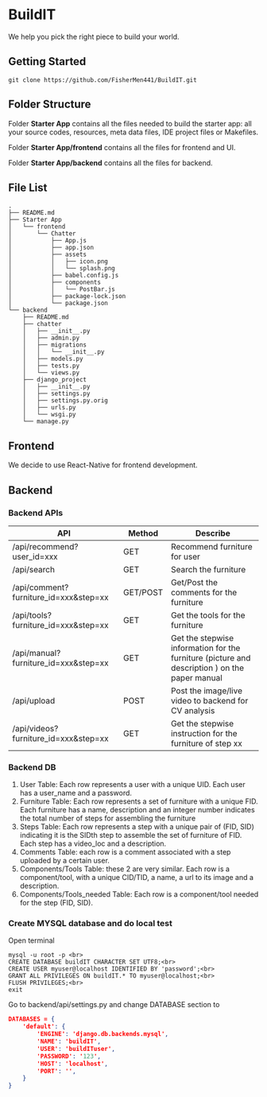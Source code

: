 # BuildIT
We help you pick the right piece to build your world.

## Getting Started

```
git clone https://github.com/FisherMen441/BuildIT.git
```

## Folder Structure

Folder **Starter App** contains all the files needed to build the starter app: all your source codes, resources, meta data files, IDE project files or Makefiles. 

Folder **Starter App/frontend** contains all the files for frontend and UI.

Folder **Starter App/backend** contains all the files for backend.


## File List

    .
    ├── README.md
    ├── Starter App
    │   └── frontend
    │       └── Chatter
    │           ├── App.js
    │           ├── app.json
    │           ├── assets
    │           │   ├── icon.png
    │           │   └── splash.png
    │           ├── babel.config.js
    │           ├── components
    │           │   └── PostBar.js
    │           ├── package-lock.json
    │           └── package.json
    └── backend
        ├── README.md
        ├── chatter
        │   ├── __init__.py
        │   ├── admin.py
        │   ├── migrations
        │   │   └── __init__.py
        │   ├── models.py
        │   ├── tests.py
        │   └── views.py
        ├── django_project
        │   ├── __init__.py
        │   ├── settings.py
        │   ├── settings.py.orig
        │   ├── urls.py
        │   └── wsgi.py
        └── manage.py

## Frontend

We decide to use React-Native for frontend development.

## Backend

### Backend APIs

| API                                   | Method   | Describe                                                     |
| ------------------------------------- | -------- | ------------------------------------------------------------ |
| /api/recommend?user_id=xxx            | GET      | Recommend furniture for user                                 |
| /api/search                           | GET      | Search the furniture                                         |
| /api/comment?furniture_id=xxx&step=xx | GET/POST | Get/Post the comments for the furniture                      |
| /api/tools?furniture_id=xxx&step=xx   | GET      | Get the tools for the furniture                              |
| /api/manual?furniture_id=xxx&step=xx  | GET      | Get the stepwise information for the furniture (picture and description ) on the paper manual |
| /api/upload                           | POST     | Post the image/live video to backend for CV analysis         |
| /api/videos?furniture_id=xxx&step=xx  | GET      | Get the stepwise instruction for the furniture of step xx    |

### Backend DB
1. User Table: Each row represents a user with a unique UID. Each user has a user_name and a password.
2. Furniture Table: Each row represents a set of furniture with a unique FID. Each furniture has a name, description and an integer number indicates the total number of steps for assembling the furniture
3. Steps Table: Each row represents a step with a unique pair of (FID, SID) indicating it is the SIDth step to assemble the set of furniture of FID. Each step has a video_loc and a description.
4. Comments Table: each row is a comment associated with a step uploaded by a certain user.
5. Components/Tools Table: these 2 are very similar. Each row is a component/tool, with a unique CID/TID, a name, a url to its image and a description.
6. Components/Tools_needed Table: Each row is a component/tool needed for the step (FID, SID).

### Create MYSQL database and do local test
Open terminal <br>
```
mysql -u root -p <br>
CREATE DATABASE buildIT CHARACTER SET UTF8;<br>
CREATE USER myuser@localhost IDENTIFIED BY 'password';<br>
GRANT ALL PRIVILEGES ON buildIT.* TO myuser@localhost;<br>
FLUSH PRIVILEGES;<br>
exit
```
Go to backend/api/settings.py and change DATABASE section to <br>
```json
DATABASES = {
    'default': {
        'ENGINE': 'django.db.backends.mysql',
        'NAME': 'buildIT',
        'USER': 'buildITuser',
        'PASSWORD': '123',
        'HOST': 'localhost',
        'PORT': '',
    }
}
```
